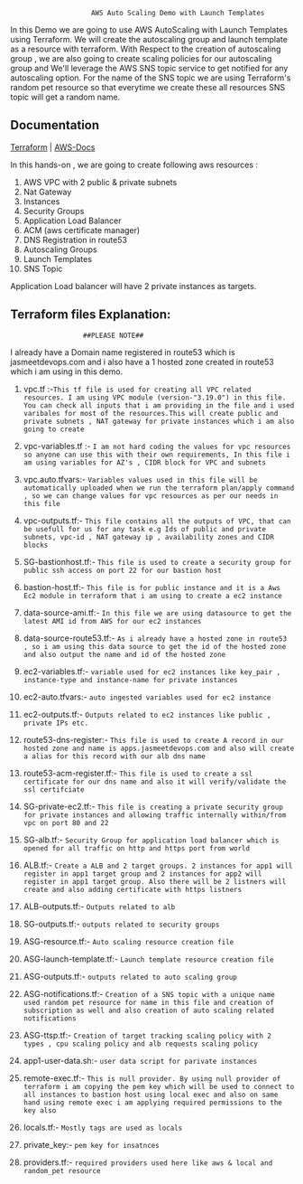 
                        AWS Auto Scaling Demo with Launch Templates

In this Demo we are going to use AWS AutoScaling with Launch Templates using Terraform. We will create the autoscaling group and launch template as a resource with terraform. With Respect to the creation of autoscaling group , we are also going to create scaling policies for our autoscaling group and We'll leverage the AWS SNS topic service to get notified for any autoscaling option. For the name of the SNS topic we are using Terraform's random pet resource so that everytime we create these all resources SNS topic will get a random name.







## Documentation

[Terraform](https://registry.terraform.io/providers/hashicorp/aws/latest/docs/resources/autoscaling_group#example-usage) | [AWS-Docs](https://aws.amazon.com/autoscaling/)

In this hands-on , we are going to create following aws resources :

1. AWS VPC with 2 public & private subnets
2. Nat Gateway
3. Instances 
4. Security Groups
5. Application Load Balancer
6. ACM (aws certificate manager)
7. DNS Registration in route53
8. Autoscaling Groups
9. Launch Templates 
10. SNS Topic


Application Load balancer will have 2 private instances as targets.
## Terraform files Explanation: 

                      ##PLEASE NOTE##
I already have a Domain name registered in route53 which is jasmeetdevops.com and i also have a 1 hosted zone created in route53 which i am using in this demo.

1. vpc.tf :-`This tf file is used for creating all VPC related resources. I am using VPC module (version-"3.19.0") in this file. You can check all inputs that i am providing in the file and i used varibales for most of the resources.This will create public and private subnets , NAT gateway for private instances which i am also going to create`

2. vpc-variables.tf :- `I am not hard coding the values for vpc resources so anyone can use this with their own requirements, In this file i am using variables for AZ's , CIDR block for VPC and subnets`

3. vpc.auto.tfvars:- `Variables values used in this file will be automatically uploaded when we run the terraform plan/apply command , so we can change values for vpc resources as per our needs in this file`

4. vpc-outputs.tf:- `This file contains all the outputs of VPC, that can be usefull for us for any task e.g Ids of public and private subnets, vpc-id , NAT gateway ip , availability zones and CIDR blocks`

5. SG-bastionhost.tf:- `This file is used to create a security group for public ssh access on port 22 for our bastion host`

6. bastion-host.tf:- `This file is for public instance and it is a Aws Ec2 module in terraform that i am using to create a ec2 instance`

7. data-source-ami.tf:- `In this file we are using datasource to get the latest AMI id from AWS for our ec2 instances`

8. data-source-route53.tf:- `As i already have a hosted zone in route53 , so i am using this data source to get the id of the hosted zone and also output the name and id of the hosted zone `

9. ec2-variables.tf:- `variable used for ec2 instances like key_pair , instance-type and instance-name for private instances`

10. ec2-auto.tfvars:- `auto ingested variables used for ec2 instance`

11. ec2-outputs.tf:- `Outputs related to ec2 instances like public , private IPs etc.`

12. route53-dns-register:- `This file is used to create A record in our hosted zone and name is apps.jasmeetdevops.com and also will create a alias for this record with our alb dns name`

13. route53-acm-register.tf:- `This file is used to create a ssl certificate for our dns name and also it will verify/validate the ssl certifciate`

14. SG-private-ec2.tf:- `This file is creating a private security group for private instances and allowing traffic internally within/from vpc on port 80 and 22`

15. SG-alb.tf:- `Security Group for application load balancer which is opened for all traffic on http and https port from world`

16. ALB.tf:- `Create a ALB and 2 target groups. 2 instances for app1 will register in app1 target group and 2 instances for app2 will register in app1 target group. Also there will be 2 listners will create and also adding certificate with https listners`

17. ALB-outputs.tf:- `Outputs related to alb`

18. SG-outputs.tf:- `outputs related to security groups`

19. ASG-resource.tf:- `Auto scaling resource creation file`

20. ASG-launch-template.tf:- `Launch template resource creation file`

21. ASG-outputs.tf:- `outputs related to auto scaling group`

22. ASG-notifications.tf:- `Creation of a SNS topic with a unique name used random pet resource for name in this file and creation of subscription as well and also creation of auto scaling related notifications`

23. ASG-ttsp.tf:- `Creation of target tracking scaling policy with 2 types , cpu scaling policy and alb requests scaling policy`

24. app1-user-data.sh:- `user data script for parivate instances`

25. remote-exec.tf:- `This is null provider. By using null provider of terraform i am copying the pem key which will be used to connect to all instances to bastion host using local exec and also on same hand using remote exec i am applying required permissions to the key also`

26. locals.tf:- `Mostly tags are used as locals`

27. private_key:- `pem key for insatnces`

28. providers.tf:- `required providers used here like aws & local and random_pet resource`



